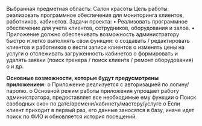 Выбранная предметная область: 
Салон красоты 
Цель работы: реализовать программное обеспечения для мониторинга клиентов, работников, кабинетов.
Задачи проекта: 
•	Реализовать программное обеспечение для учета клиентов, сотрудников, оборудования и залов.
•	Приложение должно обеспечивать возможность администратору быстро и легко выполнять свои функции:
o	создавать / редактировать клиентов и работников
o	вести записи клиентов
o	изменять цены на услуги
o	отслеживать загруженность кабинетов
o	формировать и удалять заявки (поиск тренера / поиск клиента / ремонт оборудования)
o	и др.

**Основные возможности, которые будут предусмотрены приложением:**
o	Приложение реализуется с авторизацией по логину/паролю.
o	Основной режим работы приложения упрощает работу администратора, предоставляет все необходимые ему функции
o	Поиск свободных окон по дате/времени/кабинету/мастеру/услуге
o	Если клиент приходит в первый раз, его данные заносятся в базу, иначе идет поиск по ФИО и обновляется история посещений.




